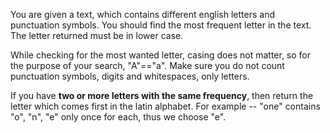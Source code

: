 You are given a text, which contains different english letters and punctuation symbols.
You should find the most frequent letter in the text. The letter returned must be in lower case.

While checking for the most wanted letter, casing does not matter, so for the purpose of your search,
"A"=="a".
Make sure you do not count punctuation symbols, digits and whitespaces, only letters.

If you have **two or more letters with the same frequency**,
then return the letter which comes first in the latin alphabet.
For example -- "one" contains "o", "n", "e" only once for each, thus we choose "e".
